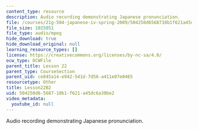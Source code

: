 ```yaml
---
content_type: resource
description: Audio recording demonstrating Japanese pronunciation.
file: /courses/21g-504-japanese-iv-spring-2009/504250d6568718b1f621a45dc6a30be2_Lesson22B2.mp3
file_size: 1025051
file_type: audio/mpeg
hide_download: true
hide_download_original: null
learning_resource_types: []
license: https://creativecommons.org/licenses/by-nc-sa/4.0/
ocw_type: OCWFile
parent_title: Lesson 22
parent_type: CourseSection
parent_uid: ce845a14-e942-541d-7d56-a411e07e0465
resourcetype: Other
title: Lesson22B2
uid: 504250d6-5687-18b1-f621-a45dc6a30be2
video_metadata:
  youtube_id: null
---
```

Audio recording demonstrating Japanese pronunciation.